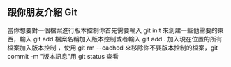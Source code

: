 ## 跟你朋友介紹 Git
當你想要對一個檔案進行版本控制你首先需要輸入 git init 來創建一些他需要的東西，輸入 git add 檔案名稱加入版本控制或者輸入 git add . 加入現在位置的所有檔案加入版本控制 ，使用 git rm --cached 來移除你不要版本控制的檔案，git commit -m "版本訊息"用 git status 查看
